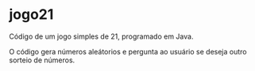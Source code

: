 # jogo21
Código de um jogo simples de 21, programado em Java.

O código gera números aleátorios e pergunta ao usuário se deseja outro sorteio de números.
